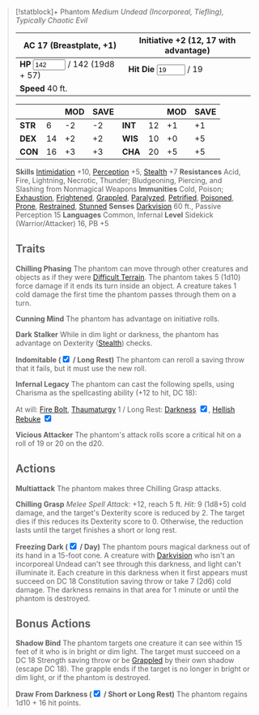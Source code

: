 > [!statblock]+ Phantom
> *Medium Undead (Incorporeal, Tiefling), Typically Chaotic Evil*
> 
> |**AC** 17 (Breastplate, +1)|**Initiative** +2 (12, 17 with advantage)|
> |---|---|
> |**HP** <input type="number" step="1" min="0" max="142" placeholder="#" value="142" /> / 142 (19d8 + 57)|**Hit Die** <input type="number" step="1" min="0" max="19" placeholder="#" value="19" /> / 19|
> |**Speed** 40 ft.||
> 
> |||MOD|SAVE|||MOD|SAVE|
> |---|---|---|---|---|---|---|---|
> |**STR**|6|-2|-2|**INT**|12|+1|+1|
> |**DEX**|14|+2|+2|**WIS**|10|+0|+5|
> |**CON**|16|+3|+3|**CHA**|20|+5|+5|
> 
> **Skills** [Intimidation](https://www.dndbeyond.com/sources/dnd/free-rules/playing-the-game#Skills) +10, [Perception](https://www.dndbeyond.com/sources/dnd/free-rules/playing-the-game#Skills) +5, [Stealth](https://www.dndbeyond.com/sources/dnd/free-rules/playing-the-game#Skills) +7
> **Resistances** Acid, Fire, Lightning, Necrotic, Thunder; Bludgeoning, Piercing, and Slashing from Nonmagical Weapons
> **Immunities** Cold, Poison; [Exhaustion](https://www.dndbeyond.com/sources/dnd/free-rules/rules-glossary#ExhaustionCondition), [Frightened](https://www.dndbeyond.com/sources/dnd/free-rules/rules-glossary#FrightenedCondition), [Grappled](https://www.dndbeyond.com/sources/dnd/free-rules/rules-glossary#GrappledCondition), [Paralyzed](https://www.dndbeyond.com/sources/dnd/free-rules/rules-glossary#ParalyzedCondition), [Petrified](https://www.dndbeyond.com/sources/dnd/free-rules/rules-glossary#PetrifiedCondition), [Poisoned](https://www.dndbeyond.com/sources/dnd/free-rules/rules-glossary#PoisonedCondition), [Prone](https://www.dndbeyond.com/sources/dnd/free-rules/rules-glossary#ProneCondition), [Restrained](https://www.dndbeyond.com/sources/dnd/free-rules/rules-glossary#RestrainedCondition), [Stunned](https://www.dndbeyond.com/sources/dnd/free-rules/rules-glossary#StunnedCondition)
> **Senses** [Darkvision](https://www.dndbeyond.com/sources/dnd/free-rules/rules-glossary#Darkvision) 60 ft., Passive Perception 15
> **Languages** Common, Infernal
> **Level** Sidekick (Warrior/Attacker) 16, PB +5
> 
> ## Traits
> 
> **Chilling Phasing**
> The phantom can move through other creatures and objects as if they were [Difficult Terrain](https://www.dndbeyond.com/sources/dnd/free-rules/rules-glossary#DifficultTerrain).
> The phantom takes 5 (1d10) force damage if it ends its turn inside an object.
> A creature takes 1 cold damage the first time the phantom passes through them on a turn.
> 
> **Cunning Mind**
> The phantom has advantage on initiative rolls.
> 
> **Dark Stalker**
> While in dim light or darkness, the phantom has advantage on Dexterity ([Stealth](https://www.dndbeyond.com/sources/dnd/free-rules/playing-the-game#Skills)) checks.
> 
> **Indomitable (<input type="checkbox" checked /> / Long Rest)**
> The phantom can reroll a saving throw that it fails, but it must use the new roll.
> 
> **Infernal Legacy**
> The phantom can cast the following spells, using Charisma as the spellcasting ability (+12 to hit, DC 18):
> 
> At will: [Fire Bolt](https://www.dndbeyond.com/spells/2618890-fire-bolt), [Thaumaturgy](https://www.dndbeyond.com/spells/2619174-thaumaturgy)
> 1 / Long Rest: [Darkness](https://www.dndbeyond.com/spells/2619080-darkness) <input type="checkbox" checked />, [Hellish Rebuke](https://www.dndbeyond.com/spells/2619149-hellish-rebuke) <input type="checkbox" checked />
> 
> **Vicious Attacker**
> The phantom's attack rolls score a critical hit on a roll of 19 or 20 on the d20.
> 
> ## Actions
> 
> **Multiattack**
> The phantom makes three Chilling Grasp attacks.
> 
> **Chilling Grasp**
> *Melee Spell Attack:* +12, reach 5 ft. 
> *Hit:* 9 (1d8+5) cold damage, and the target's Dexterity score is reduced by 2.
> The target dies if this reduces its Dexterity score to 0.
> Otherwise, the reduction lasts until the target finishes a short or long rest.
> 
> **Freezing Dark (<input type="checkbox" checked /> / Day)**
> The phantom pours magical darkness out of its hand in a 15-foot cone.
> A creature with [Darkvision](https://www.dndbeyond.com/sources/dnd/free-rules/rules-glossary#Darkvision) who isn't an incorporeal Undead can't see through this darkness, and light can't illuminate it.
> Each creature in this darkness when it first appears must succeed on DC 18 Constitution saving throw or take 7 (2d6) cold damage.
> The darkness remains in that area for 1 minute or until the phantom is destroyed.
> 
> ## Bonus Actions
> 
> **Shadow Bind**
> The phantom targets one creature it can see within 15 feet of it who is in bright or dim light.
> The target must succeed on a DC 18 Strength saving throw or be [Grappled](https://www.dndbeyond.com/sources/dnd/free-rules/rules-glossary#GrappledCondition) by their own shadow (escape DC 18).
> The grapple ends if the target is no longer in bright or dim light, or if the phantom is destroyed.
> 
> **Draw From Darkness (<input type="checkbox" checked /> / Short or Long Rest)**
> The phantom regains 1d10 + 16 hit points.
